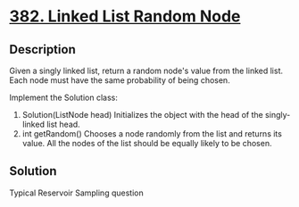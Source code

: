 # [382. Linked List Random Node](https://leetcode.com/problems/linked-list-random-node/description/)
## Description
Given a singly linked list, return a random node's value from the linked list. Each node must have the same probability of being chosen.

Implement the Solution class:

1. Solution(ListNode head) Initializes the object with the head of the singly-linked list head.
2. int getRandom() Chooses a node randomly from the list and returns its value. All the nodes of the list should be equally likely to be chosen.
## Solution
Typical Reservoir Sampling question